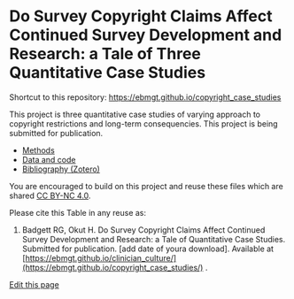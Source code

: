 <!-- put the HTML code in README.md rather than index.html -->
<h1>Do Survey Copyright Claims Affect Continued Survey Development and Research: a Tale of Three Quantitative Case Studies</h1>

Shortcut to this repository: <a href="https://ebmgt.github.io/copyright_case_studies">https://ebmgt.github.io/copyright_case_studies</a>

This project is three quantitative case studies of varying approach to copyright restrictions and long-term consequencies. This project is being submitted for publication.

<ul>
  <li><a href="https://github.com/ebmgt/copyright_case_studies/tree/main/methods">Methods</a></li>
  <li><a href="https://github.com/ebmgt/copyright_case_studies/tree/main/data_and_code">Data and code</a></li>
  <li><a href="https://www.zotero.org/groups/612700/thriving.worksites/collections/R5HZDWFW">Bibliography (Zotero)</a></li>
</ul>

You are encouraged to build on this project and reuse these files which are shared [CC BY-NC 4.0](https://creativecommons.org/licenses/by-nc/4.0/). 

Please cite this Table in any reuse as:
1. Badgett RG, Okut H. Do Survey Copyright Claims Affect Continued Survey Development and Research: a Tale of Quantitative Case Studies. Submitted for publication. [add date of youra download]. Available at [https://ebmgt.github.io/clinician_culture/](https://ebmgt.github.io/copyright_case_studies/) .

<div><a href="https://github.com/ebmgt/ebmgt.github.io/edit/master/copyright_case_studies/README.md">Edit this page</a></div>
